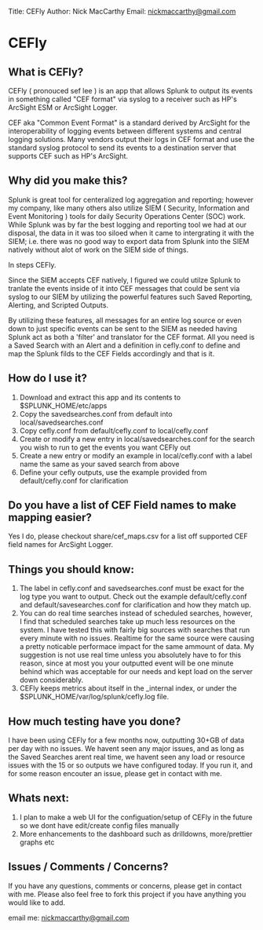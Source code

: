 Title: CEFly
Author: Nick MacCarthy
Email: nickmaccarthy@gmail.com

# CEFly #

What is CEFly?
------------------------------------

CEFly ( pronouced sef lee ) is an app that allows Splunk to output its events in something called "CEF format" via syslog to a receiver such as HP's ArcSight ESM or ArcSight Logger.

CEF aka "Common Event Format" is a standard derived by ArcSight for the interoperability of logging events between different systems and central logging solutions.  Many vendors output their logs in CEF format and use the standard syslog protocol to send its events to a destination server that supports CEF such as HP's ArcSight. 

Why did you make this?
------------------------------------


Splunk is great tool for centeralized log aggregation and reporting; however my company, like many others also utilize SIEM ( Security, Information and Event Monitoring ) tools for daily Security Operations Center (SOC) work.  While Splunk was by far the best logging and reporting tool we had at our disposal, the data in it was too siloed when it came to intergrating it with the SIEM; i.e. there was no good way to export data from Splunk into the SIEM natively without alot of work on the SIEM side of things.  

In steps CEFly.  

Since the SIEM accepts CEF natively, I figured we could utilze Splunk to tranlate the events inside of it into CEF messages that could be sent via syslog to our SIEM by utilizing the powerful features such Saved Reporting, Alerting, and Scripted Outputs. 

By utilizing these features, all messages for an entire log source or even down to just specific events can be sent to the SIEM as needed having Splunk act as both a 'filter' and translator for the CEF format.  All you need is a Saved Search with an Alert and a definition in cefly.conf to define and map the Splunk filds to the CEF Fields accordingly and that is it.


How do I use it?
------------------------------------

1. Download and extract this app and its contents to $SPLUNK_HOME/etc/apps
2. Copy the savedsearches.conf from default into local/savedsearches.conf
3. Copy cefly.conf from default/cefly.conf to local/cefly.conf
4. Create or modify a new entry in local/savedsearches.conf for the search you wish to run to get the events you want CEFly out
5. Create a new entry or modify an example in local/cefly.conf with a label name the same as your saved search from above
6. Define your cefly outputs, use the example provided from default/cefly.conf for clarification

Do you have a list of CEF Field names to make mapping easier?
-----------------------------------

Yes I do, please checkout share/cef_maps.csv for a list off supported CEF field names for ArcSight Logger.

Things you should know:
------------------------------------

1. The label in cefly.conf and savedsearches.conf  must be exact for the log type you want to output.  Check out the example default/cefly.conf and default/savesearches.conf for clarification and how they match up.
2. You can do real time searches instead of scheduled searches, however, I find that scheduled searches take up much less resources on the system.  I have tested this with fairly big sources with searches that run every minute with no issues.  Realtime for the same source were causing a pretty noticable performace impact for the same ammount of data.  My suggestion is not use real time unless you absolutely have to for this reason, since at most you your outputted event will be one minute behind which was acceptable for our needs and kept load on the server down considerably.
3. CEFly keeps metrics about itself in the _internal index, or under the $SPLUNK_HOME/var/log/splunk/cefly.log file.

How much testing have you done?
------------------------------------

I have been using CEFly for a few months now, outputting 30+GB of data per day with no issues.  We havent seen any major issues, and as long as the Saved Searches arent real time, we havent seen any load or resource issues with the 15 or so outputs we have configured today.  If you run it, and for some reason encouter an issue, please get in contact with me.

Whats next:
------------------------------------

1. I plan to make a web UI for the configuation/setup of CEFly in the future so we dont have edit/create config files manually
2. More enhancements to the dashboard such as drilldowns, more/prettier graphs etc



Issues / Comments / Concerns?
------------------------------------

If you have any questions, comments or concerns, please get in contact with me.  Please also feel free to fork this project if you have anything you would like to add.

email me: nickmaccarthy@gmail.com


